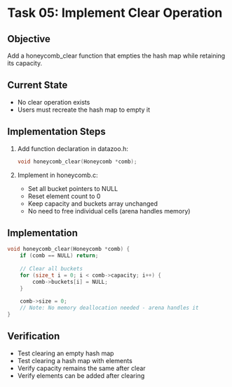 # Task 05: Implement Clear Operation

## Objective
Add a honeycomb_clear function that empties the hash map while retaining its capacity.

## Current State
- No clear operation exists
- Users must recreate the hash map to empty it

## Implementation Steps
1. Add function declaration in datazoo.h:
   ```c
   void honeycomb_clear(Honeycomb *comb);
   ```

2. Implement in honeycomb.c:
   - Set all bucket pointers to NULL
   - Reset element count to 0
   - Keep capacity and buckets array unchanged
   - No need to free individual cells (arena handles memory)

## Implementation
```c
void honeycomb_clear(Honeycomb *comb) {
    if (comb == NULL) return;
    
    // Clear all buckets
    for (size_t i = 0; i < comb->capacity; i++) {
        comb->buckets[i] = NULL;
    }
    
    comb->size = 0;
    // Note: No memory deallocation needed - arena handles it
}
```

## Verification
- Test clearing an empty hash map
- Test clearing a hash map with elements
- Verify capacity remains the same after clear
- Verify elements can be added after clearing
